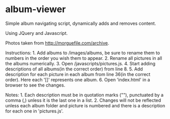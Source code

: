 album-viewer
============

Simple album navigating script, dynamically adds and removes content.

Using JQuery and Javascript.

Photos taken from http://morguefile.com/archive.

Instructions:
	1. Add albums to /images/albums, be sure to rename them to numbers in the order you wish them to appear.
	2. Rename all pictures in all the albums numerically.
	3. Open /javascripts/pictures.js.
	4. Start adding descriptions of all albums(in the correct order) from line 8.
	5. Add description for each picture in each album from line 36(in the correct order). Here each '[]' represents one album.
	6. Open 'index.html' in a browser to see the changes.

Notes:
	1. Each description must be in quotation marks (""), punctuated by a comma (,) unless it is the last one in a list. 
	2. Changes will not be reflected unless each album folder and picture is numbered and there is a  description for each one in 'pictures.js'.
